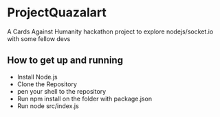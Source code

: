 ProjectQuazalart
================

A Cards Against Humanity hackathon project to explore nodejs/socket.io with some fellow devs


How to get up and running
--

- Install Node.js
- Clone the Repository
- pen your shell to the repository
- Run npm install on the folder with package.json
- Run node src/index.js
